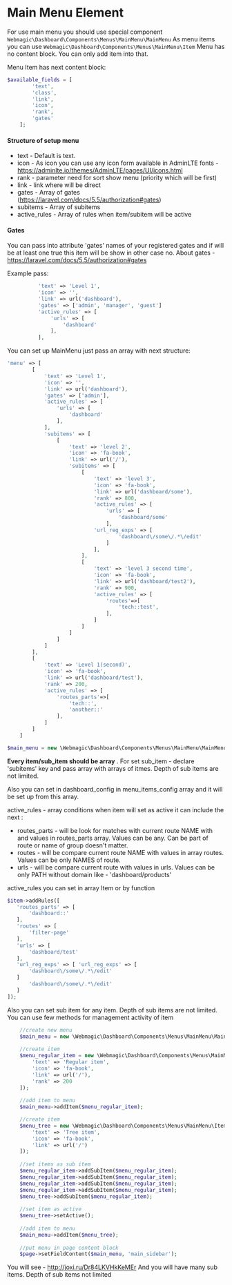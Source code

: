 # Main Menu Element
For use main menu you should use special component `Webmagic\Dashboard\Components\Menus\MainMenu\MainMenu`
As menu items you can use `Webmagic\Dashboard\Components\Menus\MainMenu\Item`
Menu has no content block. You can only add item into that.

Menu Item has next content block:
```php
$available_fields = [
        'text',
        'class',
        'link',
        'icon',
        'rank',
        'gates'
    ];
```

#### Structure of setup menu

- text  - Default is text. 
- icon - As icon you can use any icon form available in AdminLTE fonts - https://adminlte.io/themes/AdminLTE/pages/UI/icons.html
- rank - parameter need for sort show menu (priority which will be first)
- link - link where will be direct
- gates - Array of gates (https://laravel.com/docs/5.5/authorization#gates)
- subitems - Array of subitems
- active_rules - Array of rules when item/subitem will be active
  
#### Gates
You can pass into attribute 'gates' names of your registered gates and if will be at least one true this item will be
show in other case no. About gates - https://laravel.com/docs/5.5/authorization#gates

Example pass:
  ```php
            'text' => 'Level 1',
            'icon' => '',
            'link' => url('dashboard'),
            'gates' => ['admin', 'manager', 'guest']
            'active_rules' => [
                'urls' => [
                    'dashboard'
                ],
            ],
```

You can set up MainMenu just pass an array with next structure:
```php
'menu' => [
        [
            'text' => 'Level 1',
            'icon' => '',
            'link' => url('dashboard'),
            'gates' => ['admin'],
            'active_rules' => [
                'urls' => [
                    'dashboard'
                ],
            ],
            'subitems' => [
                [
                    'text' => 'level 2',
                    'icon' => 'fa-book',
                    'link' => url('/'),
                    'subitems' => [
                        [
                            'text' => 'level 3',
                            'icon' => 'fa-book',
                            'link' => url('dashboard/some'),
                            'rank' => 800,
                            'active_rules' => [
                                'urls' => [
                                    'dashboard/some'
                                ],
                            'url_reg_exps' => [
                                    'dashboard\/some\/.*\/edit'
                                ]
                            ],
                        ],
                        [
                            'text' => 'level 3 second time',
                            'icon' => 'fa-book',
                            'link' => url('dashboard/test2'),
                            'rank' => 900,
                            'active_rules' => [
                                'routes'=>[
                                    'tech::test',
                                ],
                            ]
                        ]
                    ]
                ]
            ]
        ],
        [
            'text' => 'Level 1(second)',
            'icon' => 'fa-book',
            'link' => url('dashboard/test'),
            'rank' => 200,
            'active_rules' => [
                'routes_parts'=>[
                    'tech::',
                    'another::'
                ],
            ]
        ]
    ]

$main_menu = new \Webmagic\Dashboard\Components\Menus\MainMenu\MainMenu($menu_items);

```

**Every item/sub_item should be array** . For set sub_item - declare  'subitems' key and pass array with arrays of itmes. Depth of sub items are not limited.

Also you can set in dashboard_config in menu_items_config array and it will be set up from this array.

active_rules - array conditions when item will set as active it can include the next :

 - routes_parts - will be look for matches with current route NAME with and values in routes_parts array. Values can be any. Can be part of route or name of group doesn't matter.
 - routes - will be compare current route NAME with values in array routes. Values can be only NAMES of route.
 - urls - will be compare current route with values in urls. Values can be only PATH without domain like - 'dashboard/products'

active_rules you can set in array Item or by function
 ```php
$item->addRules([
    'routes_parts' => [
        'dashboard::'
    ],
    'routes' => [
        'filter-page'
    ],
    'urls' => [
        'dashboard/test'
    ],
    'url_reg_exps' => [ 'url_reg_exps' => [
        'dashboard\/some\/.*\/edit'
    ]
        'dashboard\/some\/.*\/edit'
    ]
]);
```

Also you can set sub item for any item. Depth of sub items are not limited.
You can use few methods for management activity of item

```php
    //create new menu
    $main_menu = new \Webmagic\Dashboard\Components\Menus\MainMenu\MainMenu();
    
    //create item
    $menu_regular_item = new \Webmagic\Dashboard\Components\Menus\MainMenu\Item([
        'text' => 'Regular item',
        'icon' => 'fa-book',
        'link' => url('/'),
        'rank' => 200
    ]);
    
    //add item to menu
    $main_menu->addItem($menu_regular_item);

    //create item
    $menu_tree = new \Webmagic\Dashboard\Components\Menus\MainMenu\Item([
        'text' => 'Tree item',
        'icon' => 'fa-book',
        'link' => url('/')
    ]);
    
    //set items as sub item
    $menu_regular_item->addSubItem($menu_regular_item);
    $menu_regular_item->addSubItem($menu_regular_item);
    $menu_regular_item->addSubItem($menu_regular_item);
    $menu_regular_item->addSubItem($menu_regular_item);
    $menu_tree->addSubItem($menu_regular_item);
    
    //set item as active
    $menu_tree->setActive();
   
    //add item to menu
    $main_menu->addItem($menu_tree);
    
    //put menu in page content block
    $page->setFieldContent($main_menu, 'main_sidebar');
```

You will see - http://joxi.ru/Dr84LKVHkKeMEr
And you will have many sub items. Depth of sub items not limited
